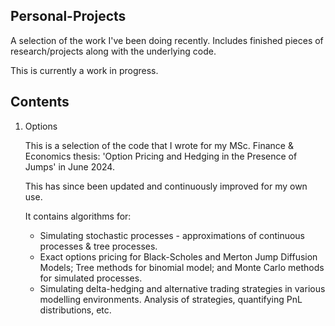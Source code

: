 ## Personal-Projects

A selection of the work I've been doing recently. Includes finished pieces of research/projects along with the underlying code.

This is currently a work in progress.

## Contents

1. Options

    This is a selection of the code that I wrote for my MSc. Finance & Economics thesis: 'Option Pricing and Hedging in the Presence of Jumps' in June 2024.

    This has since been updated and continuously improved for my own use.

    It contains algorithms for:
    - Simulating stochastic processes - approximations of continuous processes & tree processes.
    - Exact options pricing for Black-Scholes and Merton Jump Diffusion Models; Tree methods for binomial model; and Monte Carlo methods for simulated processes.
    - Simulating delta-hedging and alternative trading strategies in various modelling environments. Analysis of strategies, quantifying PnL distributions, etc.
    
    